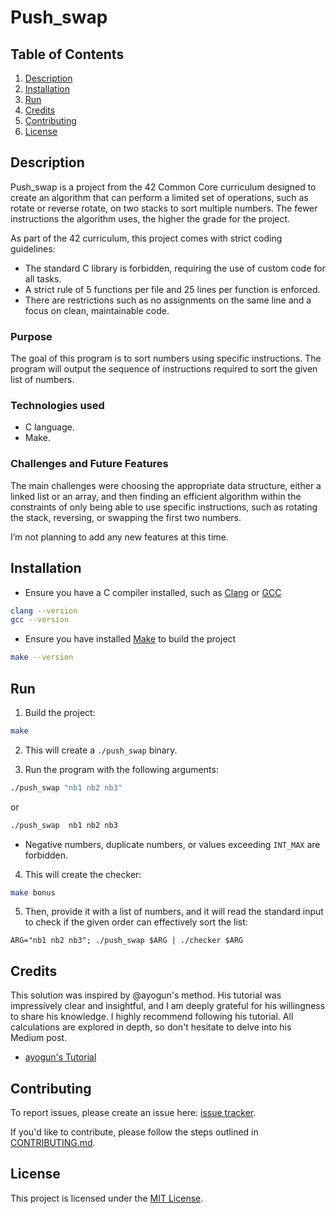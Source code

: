 # Push_swap

## Table of Contents
1. [Description](#description)
2. [Installation](#installation)
3. [Run](#run)
4. [Credits](#credits)
5. [Contributing](#contributing)
6. [License](#license)

## Description

Push_swap is a project from the 42 Common Core curriculum designed to create an algorithm that can perform a limited set of operations, such as rotate or reverse rotate, on two stacks to sort multiple numbers. The fewer instructions the algorithm uses, the higher the grade for the project.

As part of the 42 curriculum, this project comes with strict coding guidelines:
- The standard C library is forbidden, requiring the use of custom code for all tasks.
- A strict rule of 5 functions per file and 25 lines per function is enforced.
- There are restrictions such as no assignments on the same line and a focus on clean, maintainable code.

### Purpose

The goal of this program is to sort numbers using specific instructions. The program will output the sequence of instructions required to sort the given list of numbers.

### Technologies used

- C language.
- Make.

### Challenges and Future Features

The main challenges were choosing the appropriate data structure, either a linked list or an array, and then finding an efficient algorithm within the constraints of only being able to use specific instructions, such as rotating the stack, reversing, or swapping the first two numbers.

I’m not planning to add any new features at this time.

## Installation

- Ensure you have a C compiler installed, such as [Clang](https://clang.llvm.org/) or [GCC](https://gcc.gnu.org/)
```bash
clang --version
gcc --version
```
- Ensure you have installed [Make](https://www.gnu.org/software/make/) to build the project
```bash
make --version
```

## Run

1. Build the project:
```bash
make
```

2. This will create a `./push_swap` binary.

3. Run the program with the following arguments:

```bash
./push_swap "nb1 nb2 nb3"
```

or 

```bash
./push_swap  nb1 nb2 nb3
```

- Negative numbers, duplicate numbers, or values exceeding `INT_MAX` are forbidden.

4. This will create the checker:
```bash
make bonus
```

5. Then, provide it with a list of numbers, and it will read the standard input to check if the given order can effectively sort the list:
```
ARG="nb1 nb2 nb3"; ./push_swap $ARG | ./checker $ARG
```

## Credits

This solution was inspired by @ayogun's method. His tutorial was impressively clear and insightful, and I am deeply grateful for his willingness to share his knowledge. I highly recommend following his tutorial. All calculations are explored in depth, so don't hesitate to delve into his Medium post.

* [ayogun's Tutorial](https://medium.com/@ayogun/push-swap-c1f5d2d41e97)

## Contributing

To report issues, please create an issue here:  [issue tracker](https://github.com/Vpekdas/push_swap/issues).

If you'd like to contribute, please follow the steps outlined in [CONTRIBUTING.md](CONTRIBUTING.md).

## License

This project is licensed under the [MIT License](LICENSE).
